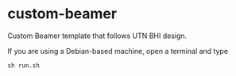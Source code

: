 # custom-beamer
Custom Beamer template that follows UTN BHI design.

If you are using a Debian-based machine, open a terminal and type

    sh run.sh
